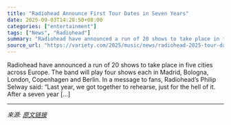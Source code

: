 ```yaml
---
title: "Radiohead Announce First Tour Dates in Seven Years"
date: 2025-09-03T14:28:50+08:00
categories: ["entertainment"]
tags: ["News", "Radiohead"]
summary: "Radiohead have announced a run of 20 shows to take place in five cities across Europe. The band will play four shows each in Madrid, Bologna, London, Copenhagen and Berlin. In a message to fans, Radio"
source_url: "https://variety.com/2025/music/news/radiohead-2025-tour-dates-1236505160/"
---
```


Radiohead have announced a run of 20 shows to take place in five cities across Europe. The band will play four shows each in Madrid, Bologna, London, Copenhagen and Berlin. In a message to fans, Radiohead’s Philip Selway said: “Last year, we got together to rehearse, just for the hell of it. After a seven year [&#8230;]

---

*来源: [原文链接](https://variety.com/2025/music/news/radiohead-2025-tour-dates-1236505160/)*
